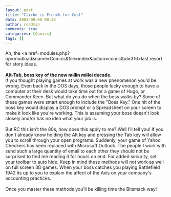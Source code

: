 ```yaml
---
layout: post
title: "Cliche is French for Cool"
date: 2003-08-08 00:28
author: rcadmin
comments: true
categories: [Comics]
tags: []
---
```

Ah, the <a href=modules.php?op=modload&name=Comics&file=index&action=comic&id=316>last resort</a> for story ideas.
<br />
<br />
<b>Alt-Tab, boss key of the new <s>millin</s> <s>millei</s> decade.</b>
<br />
If you thought playing games at work was a new phenomenon you'd be wrong. Even back in the DOS days, those people lucky enough to have a computer at their desk would take time out for a game of Hugo, or Commander Keen. But what do you do when the boss walks by? Some of these games were smart enough to include the "Boss Key." One hit of the boss key would display a DOS prompt or a Spreadsheet on your screen to make it look like you're working. This is assuming your boss doesn't look closely and/or has no idea what your job is. 
<br />
<br />
But RC this isn't the 80s, how does this apply to me? Well I'll tell you! If you don't already know holding the Alt key and pressing the Tab key will allow you to scroll through your open programs. Suddenly, your game of Yahoo Checkers has been replaced with Microsoft Outlook. The people I work with send such a large quantity of email to each other they should not be surprised to find me reading it for hours on end. For added security, set your toolbar to auto hide. Keep in mind these methods will not work as well on full screen 3D games. When your boss catches you playing Battlefield 1942 its up to you to explain the affect of the Axis on your company's accounting practices.
<br />
<br />
Once you master these methods you'll be killing time the Bitsmack way!
<!--more-->
<img src="/wp/wp-content/comics/20030808.gif" alt="" />
